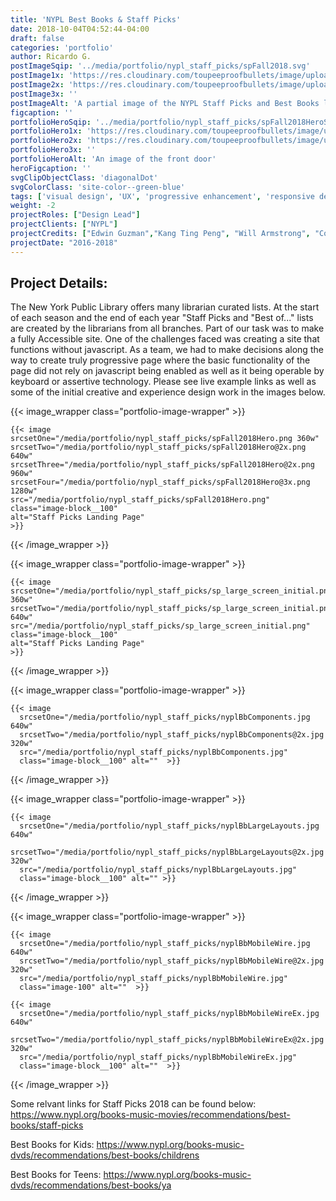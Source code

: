 ```yaml
---
title: 'NYPL Best Books & Staff Picks'
date: 2018-10-04T04:52:44-04:00
draft: false
categories: 'portfolio'
author: Ricardo G.
postImageSqip: '../media/portfolio/nypl_staff_picks/spFall2018.svg'
postImage1x: 'https://res.cloudinary.com/toupeeproofbullets/image/upload/t_hp_portfolio/v1548801971/nypl-staff-picks/Screenshot_2018-05-17_Staff_Picks.png'
postImage2x: 'https://res.cloudinary.com/toupeeproofbullets/image/upload/t_hp_portfolio_2x/v1548801971/nypl-staff-picks/Screenshot_2018-05-17_Staff_Picks.png'
postImage3x: ''
postImageAlt: 'A partial image of the NYPL Staff Picks and Best Books landing page'
figcaption: ''
portfolioHeroSqip: '../media/portfolio/nypl_staff_picks/spFall2018HeroSqip.svg'
portfolioHero1x: 'https://res.cloudinary.com/toupeeproofbullets/image/upload/t_portfolio_hero_16_9/v1548801971/nypl-staff-picks/Screenshot_2018-05-17_Staff_Picks.png'
portfolioHero2x: 'https://res.cloudinary.com/toupeeproofbullets/image/upload/t_portfolio_hero_2x/v1548801971/nypl-staff-picks/Screenshot_2018-05-17_Staff_Picks.png'
portfolioHero3x: ''
portfolioHeroAlt: 'An image of the front door'
heroFigcaption: ''
svgClipObjectClass: 'diagonalDot'
svgColorClass: 'site-color--green-blue'
tags: ['visual design', 'UX', 'progressive enhancement', 'responsive design', 'accessibility']
weight: -2
projectRoles: ["Design Lead"]
projectClients: ["NYPL"]
projectCredits: ["Edwin Guzman","Kang Ting Peng", "Will Armstrong", "Courtney McGee"]
projectDate: "2016-2018"
---
```

## Project Details:

The New York Public Library offers many librarian curated lists. At the start of each season and the end of each year &quot;Staff Picks and &quot;Best of...&quot; lists are created by the librarians from all branches. Part of our task was to make a fully Accessible site. One of the challenges faced was creating a site that functions without javascript. As a team, we had to make decisions along the way to create truly progressive page where the basic functionality of the page did not rely on javascript being enabled as well as it being operable by keyboard or assertive technology. Please see live example links as well as some of the initial creative and experience design work in the images below.</p>

{{< image_wrapper class="portfolio-image-wrapper" >}}

    {{< image
    srcsetOne="/media/portfolio/nypl_staff_picks/spFall2018Hero.png 360w"
    srcsetTwo="/media/portfolio/nypl_staff_picks/spFall2018Hero@2x.png 640w"
    srcsetThree="/media/portfolio/nypl_staff_picks/spFall2018Hero@2x.png 960w"
    srcsetFour="/media/portfolio/nypl_staff_picks/spFall2018Hero@3x.png 1280w"
    src="/media/portfolio/nypl_staff_picks/spFall2018Hero.png"
    class="image-block__100"
    alt="Staff Picks Landing Page"
    >}}

{{< /image_wrapper >}}

{{< image_wrapper class="portfolio-image-wrapper" >}}

    {{< image
    srcsetOne="/media/portfolio/nypl_staff_picks/sp_large_screen_initial.png 360w"
    srcsetTwo="/media/portfolio/nypl_staff_picks/sp_large_screen_initial.png 640w"
    src="/media/portfolio/nypl_staff_picks/sp_large_screen_initial.png"
    class="image-block__100"
    alt="Staff Picks Landing Page"
    >}}

{{< /image_wrapper >}}

{{< image_wrapper class="portfolio-image-wrapper" >}}

    {{< image
      srcsetOne="/media/portfolio/nypl_staff_picks/nyplBbComponents.jpg 640w"
      srcsetTwo="/media/portfolio/nypl_staff_picks/nyplBbComponents@2x.jpg 320w"
      src="/media/portfolio/nypl_staff_picks/nyplBbComponents.jpg"
      class="image-block__100" alt=""  >}}

{{< /image_wrapper >}}

{{< image_wrapper class="portfolio-image-wrapper" >}}

    {{< image
      srcsetOne="/media/portfolio/nypl_staff_picks/nyplBbLargeLayouts.jpg 640w"
      srcsetTwo="/media/portfolio/nypl_staff_picks/nyplBbLargeLayouts@2x.jpg 320w"
      src="/media/portfolio/nypl_staff_picks/nyplBbLargeLayouts.jpg"
      class="image-block__100" alt="" >}}

{{< /image_wrapper >}}

{{< image_wrapper class="portfolio-image-wrapper" >}}

    {{< image
      srcsetOne="/media/portfolio/nypl_staff_picks/nyplBbMobileWire.jpg 640w"
      srcsetTwo="/media/portfolio/nypl_staff_picks/nyplBbMobileWire@2x.jpg 320w"
      src="/media/portfolio/nypl_staff_picks/nyplBbMobileWire.jpg"
      class="image-100" alt=""  >}}

    {{< image
      srcsetOne="/media/portfolio/nypl_staff_picks/nyplBbMobileWireEx.jpg 640w"
      srcsetTwo="/media/portfolio/nypl_staff_picks/nyplBbMobileWireEx@2x.jpg 320w"
      src="/media/portfolio/nypl_staff_picks/nyplBbMobileWireEx.jpg"
      class="image-block__100" alt=""  >}}

{{< /image_wrapper >}}

<p>Some relvant links for Staff Picks 2018 can be found below: <a href="https://www.nypl.org/books-music-movies/recommendations/best-books/staff-picks" target="_blank">https://www.nypl.org/books-music-movies/recommendations/best-books/staff-picks</a></p>
<p>Best Books for Kids: <a href="https://www.nypl.org/books-music-dvds/recommendations/best-books/childrens" target="_blank">https://www.nypl.org/books-music-dvds/recommendations/best-books/childrens</a></p>
<p>Best Books for Teens: <a href="https://www.nypl.org/books-music-dvds/recommendations/best-books/ya" target="_blank">https://www.nypl.org/books-music-dvds/recommendations/best-books/ya</a></p>
